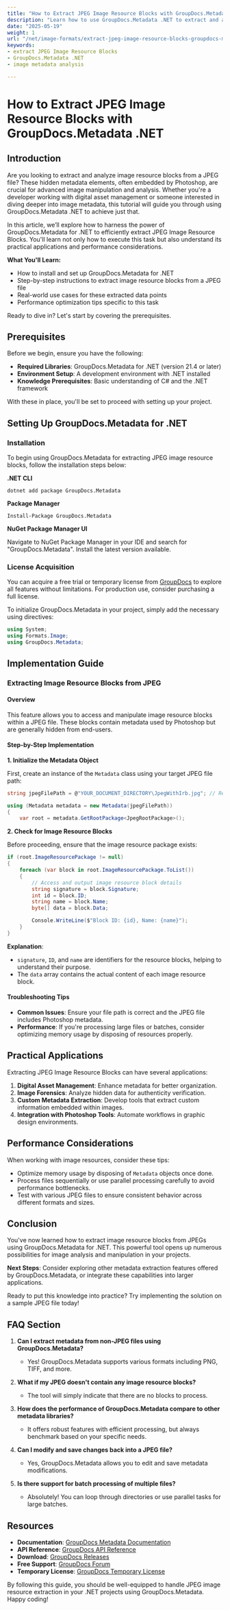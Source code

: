 ```yaml
---
title: "How to Extract JPEG Image Resource Blocks with GroupDocs.Metadata .NET for Advanced Image Metadata Analysis"
description: "Learn how to use GroupDocs.Metadata .NET to extract and analyze hidden image resource blocks in JPEG files. Perfect for developers focusing on digital asset management and image forensics."
date: "2025-05-19"
weight: 1
url: "/net/image-formats/extract-jpeg-image-resource-blocks-groupdocs-metadata-dotnet/"
keywords:
- extract JPEG Image Resource Blocks
- GroupDocs.Metadata .NET
- image metadata analysis

---
```



# How to Extract JPEG Image Resource Blocks with GroupDocs.Metadata .NET

## Introduction

Are you looking to extract and analyze image resource blocks from a JPEG file? These hidden metadata elements, often embedded by Photoshop, are crucial for advanced image manipulation and analysis. Whether you're a developer working with digital asset management or someone interested in diving deeper into image metadata, this tutorial will guide you through using GroupDocs.Metadata .NET to achieve just that.

In this article, we’ll explore how to harness the power of GroupDocs.Metadata for .NET to efficiently extract JPEG Image Resource Blocks. You'll learn not only how to execute this task but also understand its practical applications and performance considerations.

**What You'll Learn:**
- How to install and set up GroupDocs.Metadata for .NET
- Step-by-step instructions to extract image resource blocks from a JPEG file
- Real-world use cases for these extracted data points
- Performance optimization tips specific to this task

Ready to dive in? Let's start by covering the prerequisites.

## Prerequisites

Before we begin, ensure you have the following:

- **Required Libraries**: GroupDocs.Metadata for .NET (version 21.4 or later)
- **Environment Setup**: A development environment with .NET installed
- **Knowledge Prerequisites**: Basic understanding of C# and the .NET framework

With these in place, you'll be set to proceed with setting up your project.

## Setting Up GroupDocs.Metadata for .NET

### Installation

To begin using GroupDocs.Metadata for extracting JPEG image resource blocks, follow the installation steps below:

**.NET CLI**
```
dotnet add package GroupDocs.Metadata
```

**Package Manager**
```
Install-Package GroupDocs.Metadata
```

**NuGet Package Manager UI**

Navigate to NuGet Package Manager in your IDE and search for "GroupDocs.Metadata". Install the latest version available.

### License Acquisition

You can acquire a free trial or temporary license from [GroupDocs](https://purchase.groupdocs.com/temporary-license/) to explore all features without limitations. For production use, consider purchasing a full license.

To initialize GroupDocs.Metadata in your project, simply add the necessary using directives:

```csharp
using System;
using Formats.Image;
using GroupDocs.Metadata;
```

## Implementation Guide

### Extracting Image Resource Blocks from JPEG

#### Overview

This feature allows you to access and manipulate image resource blocks within a JPEG file. These blocks contain metadata used by Photoshop but are generally hidden from end-users.

#### Step-by-Step Implementation

**1. Initialize the Metadata Object**

First, create an instance of the `Metadata` class using your target JPEG file path:

```csharp
string jpegFilePath = @"YOUR_DOCUMENT_DIRECTORY\JpegWithIrb.jpg"; // Replace with your actual file path

using (Metadata metadata = new Metadata(jpegFilePath))
{
    var root = metadata.GetRootPackage<JpegRootPackage>();
```

**2. Check for Image Resource Blocks**

Before proceeding, ensure that the image resource package exists:

```csharp
if (root.ImageResourcePackage != null)
{
    foreach (var block in root.ImageResourcePackage.ToList())
    {
        // Access and output image resource block details
        string signature = block.Signature;
        int id = block.ID;
        string name = block.Name;
        byte[] data = block.Data;

        Console.WriteLine($"Block ID: {id}, Name: {name}");
    }
}
```

**Explanation**: 

- `signature`, `ID`, and `name` are identifiers for the resource blocks, helping to understand their purpose.
- The `data` array contains the actual content of each image resource block.

#### Troubleshooting Tips

- **Common Issues**: Ensure your file path is correct and the JPEG file includes Photoshop metadata. 
- **Performance**: If you're processing large files or batches, consider optimizing memory usage by disposing of resources properly.

## Practical Applications

Extracting JPEG Image Resource Blocks can have several applications:

1. **Digital Asset Management**: Enhance metadata for better organization.
2. **Image Forensics**: Analyze hidden data for authenticity verification.
3. **Custom Metadata Extraction**: Develop tools that extract custom information embedded within images.
4. **Integration with Photoshop Tools**: Automate workflows in graphic design environments.

## Performance Considerations

When working with image resources, consider these tips:

- Optimize memory usage by disposing of `Metadata` objects once done.
- Process files sequentially or use parallel processing carefully to avoid performance bottlenecks.
- Test with various JPEG files to ensure consistent behavior across different formats and sizes.

## Conclusion

You've now learned how to extract image resource blocks from JPEGs using GroupDocs.Metadata for .NET. This powerful tool opens up numerous possibilities for image analysis and manipulation in your projects.

**Next Steps**: Consider exploring other metadata extraction features offered by GroupDocs.Metadata, or integrate these capabilities into larger applications.

Ready to put this knowledge into practice? Try implementing the solution on a sample JPEG file today!

## FAQ Section

1. **Can I extract metadata from non-JPEG files using GroupDocs.Metadata?**
   - Yes! GroupDocs.Metadata supports various formats including PNG, TIFF, and more.

2. **What if my JPEG doesn't contain any image resource blocks?**
   - The tool will simply indicate that there are no blocks to process.

3. **How does the performance of GroupDocs.Metadata compare to other metadata libraries?**
   - It offers robust features with efficient processing, but always benchmark based on your specific needs.

4. **Can I modify and save changes back into a JPEG file?**
   - Yes, GroupDocs.Metadata allows you to edit and save metadata modifications.

5. **Is there support for batch processing of multiple files?**
   - Absolutely! You can loop through directories or use parallel tasks for large batches.

## Resources

- **Documentation**: [GroupDocs Metadata Documentation](https://docs.groupdocs.com/metadata/net/)
- **API Reference**: [GroupDocs API Reference](https://reference.groupdocs.com/metadata/net/)
- **Download**: [GroupDocs Releases](https://releases.groupdocs.com/metadata/net/)
- **Free Support**: [GroupDocs Forum](https://forum.groupdocs.com/c/metadata/)
- **Temporary License**: [GroupDocs Temporary License](https://purchase.groupdocs.com/temporary-license/)

By following this guide, you should be well-equipped to handle JPEG image resource extraction in your .NET projects using GroupDocs.Metadata. Happy coding!
